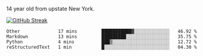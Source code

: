 14 year old from upstate New York.

[![GitHub Streak](https://github-readme-streak-stats.herokuapp.com?user=airD173&theme=onedark&hide_border=true)](https://git.io/streak-stats)

<!--START_SECTION:waka-->
```text
Other              17 mins         ███████████▓░░░░░░░░░░░░░   46.92 % 
Markdown           13 mins         █████████░░░░░░░░░░░░░░░░   35.75 % 
Python             4 mins          ███▒░░░░░░░░░░░░░░░░░░░░░   12.72 % 
reStructuredText   1 min           █░░░░░░░░░░░░░░░░░░░░░░░░   04.30 % 
```
<!--END_SECTION:waka-->
